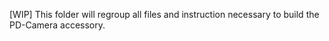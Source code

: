 [WIP] This folder will regroup all files and instruction necessary to build the PD-Camera accessory.